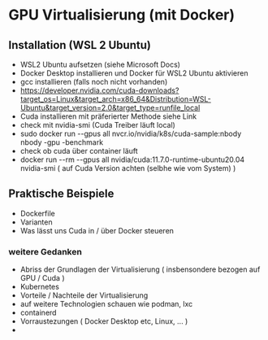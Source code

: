 # GPU Virtualisierung (mit Docker)
## Installation (WSL 2 Ubuntu)
- WSL2 Ubuntu aufsetzen (siehe Microsoft Docs)
- Docker Desktop installieren und Docker für WSL2 Ubuntu aktivieren
- gcc installieren (falls noch nicht vorhanden)
- https://developer.nvidia.com/cuda-downloads?target_os=Linux&target_arch=x86_64&Distribution=WSL-Ubuntu&target_version=2.0&target_type=runfile_local
- Cuda installieren mit präferierter Methode siehe Link
- check mit nvidia-smi (Cuda Treiber läuft local)
- sudo docker run --gpus all nvcr.io/nvidia/k8s/cuda-sample:nbody nbody -gpu -benchmark
- check ob cuda über container läuft 
- docker run --rm --gpus all nvidia/cuda:11.7.0-runtime-ubuntu20.04 nvidia-smi ( auf Cuda Version achten (selbhe wie vom System) )
## Praktische Beispiele
- Dockerfile
- Varianten 
- Was lässt uns Cuda in / über Docker steueren 
### weitere Gedanken

- Abriss der Grundlagen der Virtualisierung ( insbensondere bezogen auf GPU / Cuda )
- Kubernetes 
- Vorteile / Nachteile der Virtualisierung
- auf weitere Technologien schauen wie podman, lxc
- containerd
- Vorraustezungen ( Docker Desktop etc, Linux, ... )
- 
